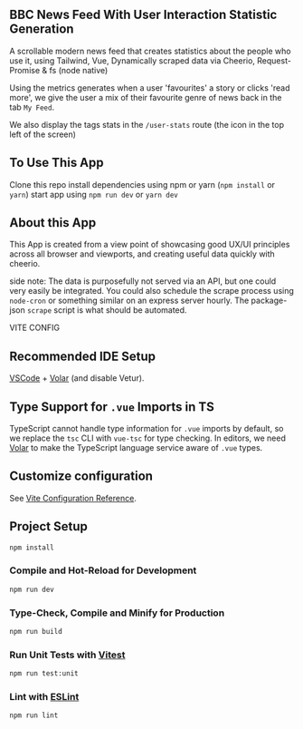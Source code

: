 ## BBC News Feed With User Interaction Statistic Generation

A scrollable modern news feed that creates statistics about the people who use it, using Tailwind, Vue, Dynamically scraped data via Cheerio, Request-Promise & fs (node native)

Using the metrics generates when a user 'favourites' a story or clicks 'read more', we give the user a mix of their favourite genre of news back in the tab `My Feed`.

We also display the tags stats in the `/user-stats` route (the icon in the top left of the screen)

## To Use This App

Clone this repo
install dependencies using npm or yarn (`npm install` or `yarn`)
start app using `npm run dev` or `yarn dev`

## About this App

This App is created from a view point of showcasing good UX/UI principles across all browser and viewports, and creating useful data quickly with cheerio.

side note:
The data is purposefully not served via an API, but one could very easily be integrated. You could also schedule the scrape process using `node-cron` or something similar on an express server hourly. The package-json `scrape` script is what should be automated.

VITE CONFIG

## Recommended IDE Setup

[VSCode](https://code.visualstudio.com/) + [Volar](https://marketplace.visualstudio.com/items?itemName=Vue.volar) (and disable Vetur).

## Type Support for `.vue` Imports in TS

TypeScript cannot handle type information for `.vue` imports by default, so we replace the `tsc` CLI with `vue-tsc` for type checking. In editors, we need [Volar](https://marketplace.visualstudio.com/items?itemName=Vue.volar) to make the TypeScript language service aware of `.vue` types.

## Customize configuration

See [Vite Configuration Reference](https://vitejs.dev/config/).

## Project Setup

```sh
npm install
```

### Compile and Hot-Reload for Development

```sh
npm run dev
```

### Type-Check, Compile and Minify for Production

```sh
npm run build
```

### Run Unit Tests with [Vitest](https://vitest.dev/)

```sh
npm run test:unit
```

### Lint with [ESLint](https://eslint.org/)

```sh
npm run lint
```
